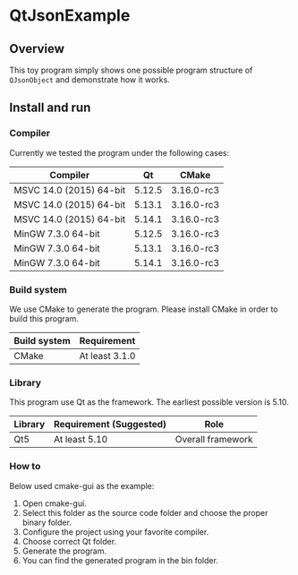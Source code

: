 # QtJsonExample

## Overview

This toy program simply shows one possible program structure of `QJsonObject`
and demonstrate how it works.

## Install and run

### Compiler

Currently we tested the program under the following cases:

| Compiler                | Qt     | CMake      |
| ----------------------- | ------ | ---------- |
| MSVC 14.0 (2015) 64-bit | 5.12.5 | 3.16.0-rc3 |
| MSVC 14.0 (2015) 64-bit | 5.13.1 | 3.16.0-rc3 |
| MSVC 14.0 (2015) 64-bit | 5.14.1 | 3.16.0-rc3 |
| MinGW 7.3.0 64-bit      | 5.12.5 | 3.16.0-rc3 |
| MinGW 7.3.0 64-bit      | 5.13.1 | 3.16.0-rc3 |
| MinGW 7.3.0 64-bit      | 5.14.1 | 3.16.0-rc3 |

### Build system

We use CMake to generate the program. Please install CMake in order to build
this program.

| Build system | Requirement    |
| ------------ | -------------- |
| CMake        | At least 3.1.0 |

### Library

This program use Qt as the framework. The earliest possible version is 5.10.

| Library | Requirement (Suggested) | Role              |
| ------- | ----------------------- | ----------------- |
| Qt5     | At least 5.10           | Overall framework |

### How to

Below used cmake-gui as the example:

1. Open cmake-gui.
2. Select this folder as the source code folder and choose the proper binary
   folder.
3. Configure the project using your favorite compiler.
4. Choose correct Qt folder.
5. Generate the program.
6. You can find the generated program in the bin folder.
